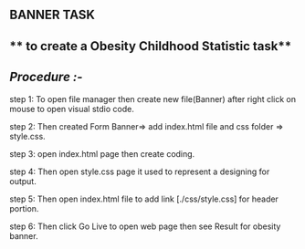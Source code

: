 ## BANNER TASK

## ** to create a Obesity Childhood Statistic task**

## *Procedure :-*
 
step 1: To open file manager then create new file(Banner) after right click on mouse to open visual stdio code.

step 2: Then created Form  Banner=> add index.html file and css folder => style.css.

step 3: open index.html page then create coding.

step 4: Then open style.css page  it used to represent a designing for output.

step 5: Then open index.html file to add link [./css/style.css] for header portion.

step 6: Then click Go Live to open web page then see Result for obesity banner.
 